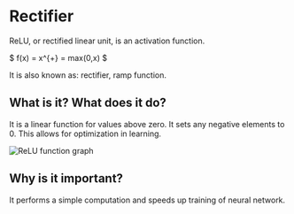 # Rectifier

ReLU, or rectified linear unit, is an activation function.

$ f(x) = x^{+} = max(0,x) $

It is also known as: rectifier, ramp function.

## What is it? What does it do?
It is a linear function for values above zero. It sets any negative elements to 0. This allows for optimization in learning.

![ReLU function graph](https://3qeqpr26caki16dnhd19sv6by6v-wpengine.netdna-ssl.com/wp-content/uploads/2018/10/Line-Plot-of-Rectified-Linear-Activation-for-Negative-and-Positive-Inputs-1024x768.png "ReLU function")

## Why is it important?
It performs a simple computation and speeds up training of neural network.